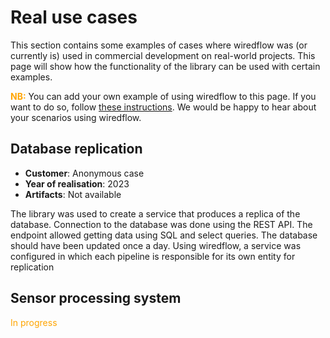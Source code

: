 # Real use cases

This section contains some examples of cases where wiredflow was 
(or currently is) used in commercial development on real-world projects.
This page will show how the functionality of the library can be used with certain examples. 

**<span style="color:orange">NB:</span>** You can add your own example of using wiredflow to this page. 
If you want to do so, follow [these instructions](contributing.md).
We would be happy to hear about your scenarios using wiredflow.

## Database replication

- **Customer**: Anonymous case
- **Year of realisation**: 2023
- **Artifacts**: Not available

The library was used to create a service that produces a replica of the database. 
Connection to the database was done using the REST API. 
The endpoint allowed getting data using SQL and select queries. 
The database should have been updated once a day. 
Using wiredflow, a service was configured in which each pipeline is responsible for its own entity for replication

## Sensor processing system

<span style="color:orange">In progress</span>